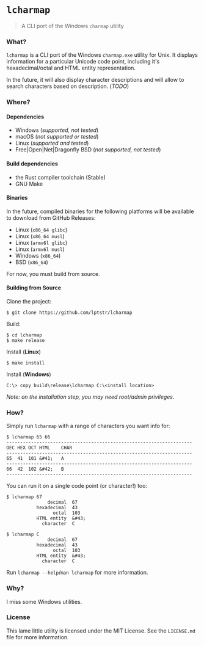# `lcharmap`

> A CLI port of the Windows `charmap` utility

### What?

`lcharmap` is a CLI port of the Windows `charmap.exe` utility for Unix.
It displays information for a particular Unicode code point, including
it's hexadecimal/octal and HTML entity representation. 

In the future, it will also display character descriptions and will
allow to search characters based on description. (*TODO*)

### Where?
#### Dependencies
- Windows (*supported, not tested*)
- macOS (*not supported or tested*)
- Linux (*supported and tested*)
- Free|Open|Net|Dragonfly BSD (*not supported, not tested*)

#### Build dependencies
- the Rust compiler toolchain (Stable)
- GNU Make

#### Binaries
In the future, compiled binaries for the following platforms will be
available to download from GitHub Releases:
- Linux (`x86_64 glibc`)
- Linux (`x86_64 musl`)
- Linux (`armv6l glibc`)
- Linux (`armv6l musl`)
- Windows (`x86_64`)
- BSD (`x86_64`)

For now, you must build from source.

#### Building from Source
Clone the project:
```
$ git clone https://github.com/lptstr/lcharmap
```

Build:
```
$ cd lcharmap
$ make release
```

Install (**Linux**)
```
$ make install
```

Install (**Windows**)
```
C:\> copy build\release\lcharmap C:\<install location>
```

*Note: on the installation step, you may need root/admin privileges.*

### How?

Simply run `lcharmap` with a range of characters you want info for:
```
$ lcharmap 65 66
--------------------------------------------------------------------
DEC	HEX	OCT	HTML	CHAR
--------------------------------------------------------------------
65	41	101	&#41;	A
--------------------------------------------------------------------
66	42	102	&#42;	B
--------------------------------------------------------------------
```
You can run it on a single code point (or character!) too:
```
$ lcharmap 67
               decimal  67
           hexadecimal  43
                 octal  103
           HTML entity  &#43;
             character  C

$ lcharmap C
               decimal  67
           hexadecimal  43
                 octal  103
           HTML entity  &#43;
             character  C
```

Run `lcharmap --help`/`man lcharmap` for more information.

### Why?
I miss some Windows utilities.

### License
This lame little utility is licensed under the MIT License. See the `LICENSE.md`
file for more information.
